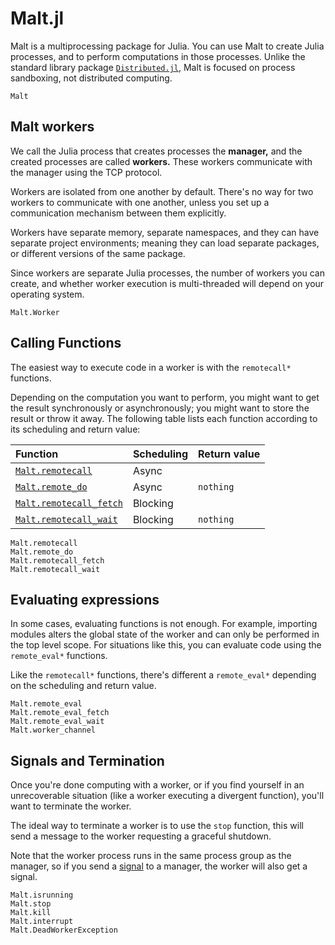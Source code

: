 # Malt.jl

Malt is a multiprocessing package for Julia.
You can use Malt to create Julia processes, and to perform computations in those processes.
Unlike the standard library package [`Distributed.jl`](https://docs.julialang.org/en/v1/stdlib/Distributed/),
Malt is focused on process sandboxing, not distributed computing.

```@docs
Malt
```



## Malt workers

We call the Julia process that creates processes the **manager,**
and the created processes are called **workers.**
These workers communicate with the manager using the TCP protocol.

Workers are isolated from one another by default.
There's no way for two workers to communicate with one another,
unless you set up a communication mechanism between them explicitly.

Workers have separate memory, separate namespaces, and they can have separate project environments;
meaning they can load separate packages, or different versions of the same package.

Since workers are separate Julia processes, the number of workers you can create,
and whether worker execution is multi-threaded will depend on your operating system.

```@docs
Malt.Worker
```



## Calling Functions

The easiest way to execute code in a worker is with the `remotecall*` functions.

Depending on the computation you want to perform, you might want to get the result
synchronously or asynchronously; you might want to store the result or throw it away.
The following table lists each function according to its scheduling and return value:


| Function                        | Scheduling | Return value    |
|:--------------------------------|:-----------|:----------------|
| [`Malt.remotecall`](@ref)       | Async      | <value>         |
| [`Malt.remote_do`](@ref)        | Async      | `nothing`       |
| [`Malt.remotecall_fetch`](@ref) | Blocking   | <value>         |
| [`Malt.remotecall_wait`](@ref)  | Blocking   | `nothing`       |


```@docs
Malt.remotecall
Malt.remote_do
Malt.remotecall_fetch
Malt.remotecall_wait
```

## Evaluating expressions

In some cases, evaluating functions is not enough. For example, importing modules
alters the global state of the worker and can only be performed in the top level scope.
For situations like this, you can evaluate code using the `remote_eval*` functions.

Like the `remotecall*` functions, there's different a `remote_eval*` depending on the scheduling and return value.


```@docs
Malt.remote_eval
Malt.remote_eval_fetch
Malt.remote_eval_wait
Malt.worker_channel
```

## Signals and Termination

Once you're done computing with a worker, or if you find yourself in an unrecoverable situation
(like a worker executing a divergent function), you'll want to terminate the worker.

The ideal way to terminate a worker is to use the `stop` function,
this will send a message to the worker requesting a graceful shutdown.

Note that the worker process runs in the same process group as the manager,
so if you send a [signal](https://en.wikipedia.org/wiki/Signal_(IPC)) to a manager,
the worker will also get a signal.

```@docs
Malt.isrunning
Malt.stop
Malt.kill
Malt.interrupt
Malt.DeadWorkerException
```

